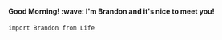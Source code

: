 <div><h4>Good Morning! :wave: I'm Brandon and it's nice to meet you!</h4></div>
<div>
  
</div>


```Rust
import Brandon from Life
```
<!--
**Brobb954/Brobb954** is a ✨ _special_ ✨ repository because its `README.md` (this file) appears on your GitHub profile.

Here are some ideas to get you started:

- 🔭 I’m currently working on ...
- 🌱 I’m currently learning ...
- 👯 I’m looking to collaborate on ...
- 🤔 I’m looking for help with ...
- 💬 Ask me about ...
- 📫 How to reach me: ...
- 😄 Pronouns: ...
- ⚡ Fun fact: ...
-->
